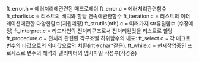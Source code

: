 
ft_error.h = 에러처리에관련된 매크로헤더
ft_error.c = 에러처리관련함수
ft_charlist.c = 리스트의 배치와 할당 연속에관한함수
ft_iteration.c = 리스트의 이더레이션에관한 다양한함수(지원예정)
ft_strutils(nth).c = 여러가지 str유틸함수 (수정예정)
ft_interpret.c = 리드라인의 전처리구조로서 전처리된것을 리스트로 할당
ft_procedure.c = 전처리 관련된 각구조별 하위함수의 내포:
ft_select.c = 각 매크로변수의 타값으로의 의미값으로의 치환(int->char*같은).
ft_while.c = 현재작업중인 프로세스로 변수의 해석과 델리미터의 임시파일 작성부(작성중)
